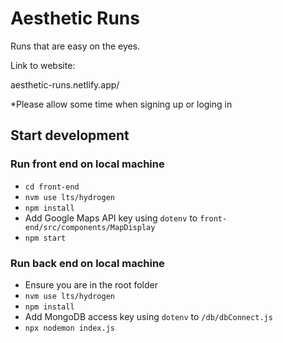 # Aesthetic Runs

Runs that are easy on the eyes.

Link to website:

aesthetic-runs.netlify.app/

*Please allow some time when signing up or loging in

## Start development

### Run front end on local machine

- `cd front-end`
- `nvm use lts/hydrogen`
- `npm install`
- Add Google Maps API key using `dotenv` to `front-end/src/components/MapDisplay`
- `npm start`

### Run back end on local machine

- Ensure you are in the root folder
- `nvm use lts/hydrogen`
- `npm install`
- Add MongoDB access key using `dotenv` to `/db/dbConnect.js`
- `npx nodemon index.js`
